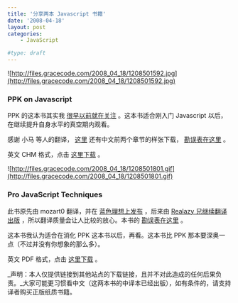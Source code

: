 ```yaml
---
title: '分享两本 Javascript 书籍'
date: '2008-04-18'
layout: post
categories:
    - JavaScript

#type: draft
---
```


![http://files.gracecode.com/2008_04_18/1208501592.jpg](http://files.gracecode.com/2008_04_18/1208501592.jpg)


### PPK on Javascript

PPK 的这本书其实我 [很早以前就在关注]({{site.urls}}/posts/993/) 。这本书适合刚入门 Javascript 以后，在继续提升自身水平的真空期内观看。

感谢 小马 等人的翻译， [这里](http://ued.taobao.com/blog/2008/02/23/ppk_on_javascript_translator_preface/) 还有中文前两个章节的样张下载， [勘误表在这里](http://ued.taobao.com/blog/errata/) 。

英文 CHM 格式，点击 [这里下载](http://www.box.net/shared/6qzj6wjwg4) 。

![http://files.gracecode.com/2008_04_18/1208501801.gif](http://files.gracecode.com/2008_04_18/1208501801.gif)


### Pro JavaScript Techniques

此书原先由 mozart0 翻译，并在 [蓝色理想上发布](http://bbs.blueidea.com/thread-2733371-1-1.html) ，后来由  [Realazy 兄继续翻译出版](http://realazy.org/jspro/) ，所以翻译质量会让人比较的放心。本书的 [勘误表在这里](http://realazy.org/jspro/erratra) 。

这本书我认为适合在消化 PPK 这本书以后，再看。这本书比 PPK 那本要深奥一点（不过并没有你想象的那么多）。

英文 PDF 格式，点击 [这里下载](http://www.box.net/shared/2m24hn6rok) 。

_声明：本人仅提供链接到其他站点的下载链接，且并不对此造成的任何后果负责。_大家可能更习惯看中文（这两本书的中译本已经出版），如有条件的，请支持译者购买正版纸质书籍。
